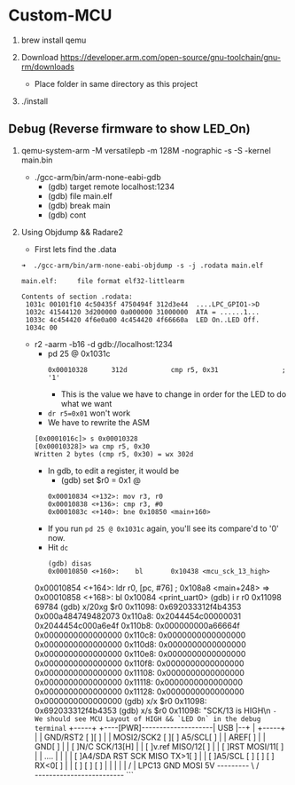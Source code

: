 # Custom-MCU
1. brew install qemu

2. Download https://developer.arm.com/open-source/gnu-toolchain/gnu-rm/downloads
	- Place folder in same directory as this project

3. ./install

## Debug (Reverse firmware to show LED_On)
1. qemu-system-arm -M versatilepb -m 128M -nographic -s -S -kernel main.bin
	- ./gcc-arm/bin/arm-none-eabi-gdb
		- (gdb) target remote localhost:1234
		- (gdb) file main.elf
		- (gdb) break main
		- (gdb) cont

2. Using Objdump && Radare2
	- First lets find the .data
	```
	➜  ./gcc-arm/bin/arm-none-eabi-objdump -s -j .rodata main.elf

	main.elf:     file format elf32-littlearm

	Contents of section .rodata:
 	 1031c 00101f10 4c50435f 4750494f 312d3e44  ....LPC_GPIO1->D
 	 1032c 41544120 3d200000 0a000000 31000000  ATA = ......1...
 	 1033c 4c454420 4f6e0a00 4c454420 4f66660a  LED On..LED Off.
 	 1034c 00
	```
	- r2 -aarm -b16 -d gdb://localhost:1234
		- pd 25 @ 0x1031c
			```
			0x00010328      312d           cmp r5, 0x31                ; '1'
			```
			- This is the value we have to change in order for the LED to do what we
			want
		- `dr r5=0x01` won't work
		- We have to rewrite the ASM
		```
		[0x0001016c]> s 0x00010328
		[0x00010328]> wa cmp r5, 0x30
		Written 2 bytes (cmp r5, 0x30) = wx 302d
		```
		- In gdb, to edit a register, it would be
			 - (gdb) set $r0 = 0x1 @
			 ```
			 0x00010834 <+132>:	mov	r3, r0
			 0x00010838 <+136>:	cmp	r3, #0
			 0x0001083c <+140>:	bne	0x10850 <main+160>
			 ```
		- If you run `pd 25 @ 0x1031c` again, you'll see its compare'd to '0' now.
		- Hit `dc`
			```
			(gdb) disas
			0x00010850 <+160>:	  bl	   0x10438 <mcu_sck_13_high>
   		0x00010854 <+164>:	  ldr	   r0, [pc, #76]	; 0x108a8 <main+248>
	 		=> 0x00010858 <+168>:	bl	   0x10084 <print_uart0>
			(gdb) i r
			r0             0x11098	69784
			(gdb) x/20xg $r0
			0x11098:	0x692033312f4b4353	0x000a484749482073
			0x110a8:	0x2044454c00000031	0x2044454c000a6e4f
			0x110b8:	0x000000000a66664f	0x0000000000000000
			0x110c8:	0x0000000000000000	0x0000000000000000
			0x110d8:	0x0000000000000000	0x0000000000000000
			0x110e8:	0x0000000000000000	0x0000000000000000
			0x110f8:	0x0000000000000000	0x0000000000000000
			0x11108:	0x0000000000000000	0x0000000000000000
			0x11118:	0x0000000000000000	0x0000000000000000
			0x11128:	0x0000000000000000	0x0000000000000000
			(gdb) x/x $r0
			0x11098:	0x692033312f4b4353
			(gdb) x/s $r0
			0x11098:	"SCK/13 is HIGH\n
			```
			- We should see MCU Layout of HIGH && `LED On` in the debug terminal
			```
																		+-----+
			+----[PWR]--------------------| USB |--+
			|                             +-----+  |
			|          GND/RST2 [ ][ ]             |
			|        MOSI2/SCK2 [ ][ ]   A5/SCL[ ] |
			|                              AREF[ ] |
			|                               GND[ ] |
			| [ ]N/C                     SCK/13[H] |
			| [ ]v.ref                  MISO/12[ ] |
			| [ ]RST                    MOSI/11[ ] |
			|               ....                   |
			|                                      |
			| [ ]A4/SDA    RST SCK MISO    TX>1[ ] |
			| [ ]A5/SCL    [ ] [ ] [ ]     RX<0[ ] |
			|              [ ] [ ] [ ]             |
			|               |   |   |             /
			|    LPC13     GND MOSI 5V   ---------
			\                         /          
			-------------------------
			```
